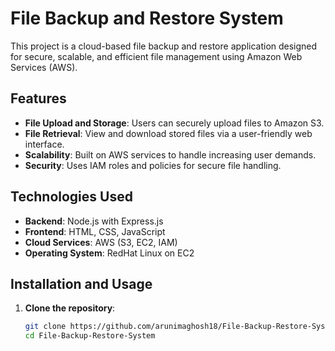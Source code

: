 # File Backup and Restore System

This project is a cloud-based file backup and restore application designed for secure, scalable, and efficient file management using Amazon Web Services (AWS).

## Features
- **File Upload and Storage**: Users can securely upload files to Amazon S3.
- **File Retrieval**: View and download stored files via a user-friendly web interface.
- **Scalability**: Built on AWS services to handle increasing user demands.
- **Security**: Uses IAM roles and policies for secure file handling.

## Technologies Used
- **Backend**: Node.js with Express.js
- **Frontend**: HTML, CSS, JavaScript
- **Cloud Services**: AWS (S3, EC2, IAM)
- **Operating System**: RedHat Linux on EC2

## Installation and Usage
1. **Clone the repository**:
   ```bash
   git clone https://github.com/arunimaghosh18/File-Backup-Restore-System.git
   cd File-Backup-Restore-System
